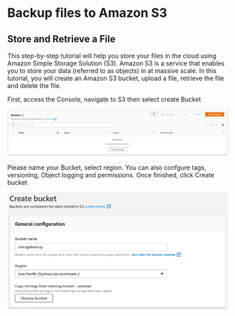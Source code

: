 # Backup files to Amazon S3

##  Store and Retrieve a File <a id="Store_and_Retrieve_a_File"></a>

This step-by-step tutorial will help you store your files in the cloud using Amazon Simple Storage Solution \(S3\). Amazon S3 is a service that enables you to store your data \(referred to as objects\) in at massive scale. In this tutorial, you will create an Amazon S3 bucket, upload a file, retrieve the file and delete the file.

First, access the Console, navigate to S3 then select create Bucket

![](../.gitbook/assets/screenshot-from-2020-11-08-18-22-44.png)

Please name your Bucket, select region. You can also confgure tags, versioning, Object logging and permissions. Once finished, click Create bucket

![](../.gitbook/assets/screenshot-from-2020-11-08-18-30-28.png)



